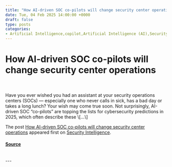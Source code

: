 ```yaml
---
title: "How AI-driven SOC co-pilots will change security center operations"
date: Tue, 04 Feb 2025 14:00:00 +0000
draft: false
type: posts
categories: 
- Artificial Intelligence,copilot,Artificial Intelligence (AI),Security Operations Center (SOC)
---
```

# How AI-driven SOC co-pilots will change security center operations

<br/>

<br/>
Have you ever wished you had an assistant at your security operations centers (SOCs) — especially one who never calls in sick, has a bad day or takes a long lunch? Your wish may come true soon. Not surprisingly, AI-driven SOC “co-pilots” are topping the lists for cybersecurity predictions in 2025, which often describe these \[…\]

The post [How AI-driven SOC co-pilots will change security center operations](https://securityintelligence.com/articles/how-ai-driven-soc-co-pilots-will-change-security-center-operations/) appeared first on [Security Intelligence](https://securityintelligence.com).

#### [Source](https://securityintelligence.com/articles/how-ai-driven-soc-co-pilots-will-change-security-center-operations/)

<br/>
---
